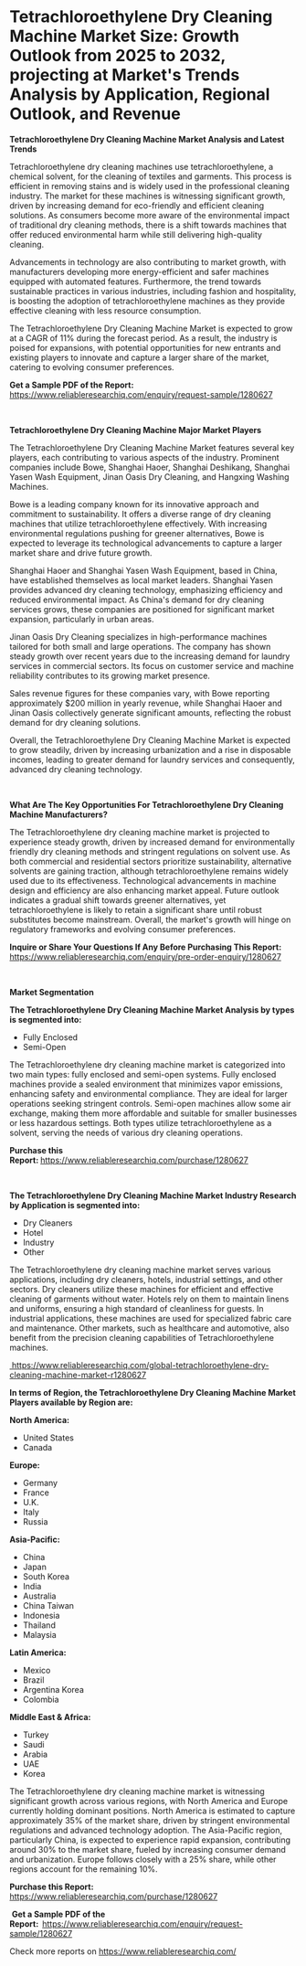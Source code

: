 <p><h1>Tetrachloroethylene Dry Cleaning Machine Market Size: Growth Outlook from 2025 to 2032, projecting at Market's Trends Analysis by Application, Regional Outlook, and Revenue</h1></p><p><strong>Tetrachloroethylene Dry Cleaning Machine Market Analysis and Latest Trends</strong></p>
<p><p>Tetrachloroethylene dry cleaning machines use tetrachloroethylene, a chemical solvent, for the cleaning of textiles and garments. This process is efficient in removing stains and is widely used in the professional cleaning industry. The market for these machines is witnessing significant growth, driven by increasing demand for eco-friendly and efficient cleaning solutions. As consumers become more aware of the environmental impact of traditional dry cleaning methods, there is a shift towards machines that offer reduced environmental harm while still delivering high-quality cleaning.</p><p>Advancements in technology are also contributing to market growth, with manufacturers developing more energy-efficient and safer machines equipped with automated features. Furthermore, the trend towards sustainable practices in various industries, including fashion and hospitality, is boosting the adoption of tetrachloroethylene machines as they provide effective cleaning with less resource consumption.</p><p>The Tetrachloroethylene Dry Cleaning Machine Market is expected to grow at a CAGR of 11% during the forecast period. As a result, the industry is poised for expansions, with potential opportunities for new entrants and existing players to innovate and capture a larger share of the market, catering to evolving consumer preferences.</p></p>
<p><strong>Get a Sample PDF of the Report:&nbsp;</strong> <a href="https://www.reliableresearchiq.com/enquiry/request-sample/1280627?utm_campaign=3107&utm_medium=2&utm_source=Github&utm_content=ia&utm_term=24032025&utm_id=tetrachloroethylene-dry-cleaning-machine">https://www.reliableresearchiq.com/enquiry/request-sample/1280627</a></p>
<p>&nbsp;</p>
<p><strong>Tetrachloroethylene Dry Cleaning Machine Major Market Players</strong></p>
<p><p>The Tetrachloroethylene Dry Cleaning Machine Market features several key players, each contributing to various aspects of the industry. Prominent companies include Bowe, Shanghai Haoer, Shanghai Deshikang, Shanghai Yasen Wash Equipment, Jinan Oasis Dry Cleaning, and Hangxing Washing Machines.</p><p>Bowe is a leading company known for its innovative approach and commitment to sustainability. It offers a diverse range of dry cleaning machines that utilize tetrachloroethylene effectively. With increasing environmental regulations pushing for greener alternatives, Bowe is expected to leverage its technological advancements to capture a larger market share and drive future growth.</p><p>Shanghai Haoer and Shanghai Yasen Wash Equipment, based in China, have established themselves as local market leaders. Shanghai Yasen provides advanced dry cleaning technology, emphasizing efficiency and reduced environmental impact. As China's demand for dry cleaning services grows, these companies are positioned for significant market expansion, particularly in urban areas.</p><p>Jinan Oasis Dry Cleaning specializes in high-performance machines tailored for both small and large operations. The company has shown steady growth over recent years due to the increasing demand for laundry services in commercial sectors. Its focus on customer service and machine reliability contributes to its growing market presence.</p><p>Sales revenue figures for these companies vary, with Bowe reporting approximately $200 million in yearly revenue, while Shanghai Haoer and Jinan Oasis collectively generate significant amounts, reflecting the robust demand for dry cleaning solutions.</p><p>Overall, the Tetrachloroethylene Dry Cleaning Machine Market is expected to grow steadily, driven by increasing urbanization and a rise in disposable incomes, leading to greater demand for laundry services and consequently, advanced dry cleaning technology.</p></p>
<p>&nbsp;</p>
<p><strong>What Are The Key Opportunities For Tetrachloroethylene Dry Cleaning Machine Manufacturers?</strong></p>
<p><p>The Tetrachloroethylene dry cleaning machine market is projected to experience steady growth, driven by increased demand for environmentally friendly dry cleaning methods and stringent regulations on solvent use. As both commercial and residential sectors prioritize sustainability, alternative solvents are gaining traction, although tetrachloroethylene remains widely used due to its effectiveness. Technological advancements in machine design and efficiency are also enhancing market appeal. Future outlook indicates a gradual shift towards greener alternatives, yet tetrachloroethylene is likely to retain a significant share until robust substitutes become mainstream. Overall, the market's growth will hinge on regulatory frameworks and evolving consumer preferences.</p></p>
<p><strong>Inquire or Share Your Questions If Any Before Purchasing This Report:</strong> <a href="https://www.reliableresearchiq.com/enquiry/pre-order-enquiry/1280627?utm_campaign=3107&utm_medium=2&utm_source=Github&utm_content=ia&utm_term=24032025&utm_id=tetrachloroethylene-dry-cleaning-machine">https://www.reliableresearchiq.com/enquiry/pre-order-enquiry/1280627</a></p>
<p>&nbsp;</p>
<p><strong>Market Segmentation</strong></p>
<p><strong>The Tetrachloroethylene Dry Cleaning Machine Market Analysis by types is segmented into:</strong></p>
<p><ul><li>Fully Enclosed</li><li>Semi-Open</li></ul></p>
<p><p>The Tetrachloroethylene dry cleaning machine market is categorized into two main types: fully enclosed and semi-open systems. Fully enclosed machines provide a sealed environment that minimizes vapor emissions, enhancing safety and environmental compliance. They are ideal for larger operations seeking stringent controls. Semi-open machines allow some air exchange, making them more affordable and suitable for smaller businesses or less hazardous settings. Both types utilize tetrachloroethylene as a solvent, serving the needs of various dry cleaning operations.</p></p>
<p><strong>Purchase this Report:&nbsp;</strong><a href="https://www.reliableresearchiq.com/purchase/1280627?utm_campaign=3107&utm_medium=2&utm_source=Github&utm_content=ia&utm_term=24032025&utm_id=tetrachloroethylene-dry-cleaning-machine">https://www.reliableresearchiq.com/purchase/1280627</a></p>
<p>&nbsp;</p>
<p><strong>The Tetrachloroethylene Dry Cleaning Machine Market Industry Research by Application is segmented into:</strong></p>
<p><ul><li>Dry Cleaners</li><li>Hotel</li><li>Industry</li><li>Other</li></ul></p>
<p><p>The Tetrachloroethylene dry cleaning machine market serves various applications, including dry cleaners, hotels, industrial settings, and other sectors. Dry cleaners utilize these machines for efficient and effective cleaning of garments without water. Hotels rely on them to maintain linens and uniforms, ensuring a high standard of cleanliness for guests. In industrial applications, these machines are used for specialized fabric care and maintenance. Other markets, such as healthcare and automotive, also benefit from the precision cleaning capabilities of Tetrachloroethylene machines.</p></p>
<p><a href="https://www.reliableresearchiq.com/global-tetrachloroethylene-dry-cleaning-machine-market-r1280627?utm_campaign=3107&utm_medium=2&utm_source=Github&utm_content=ia&utm_term=24032025&utm_id=tetrachloroethylene-dry-cleaning-machine">&nbsp;https://www.reliableresearchiq.com/global-tetrachloroethylene-dry-cleaning-machine-market-r1280627</a></p>
<p><strong>In terms of Region, the Tetrachloroethylene Dry Cleaning Machine Market Players available by Region are:</strong></p>
<p>
    <p> <strong> North America: </strong>
        <ul>
            <li>United States</li>
            <li>Canada</li>
        </ul>
        </p> 
    <p> <strong> Europe: </strong>
        <ul>
            <li>Germany</li>
            <li>France</li>
            <li>U.K.</li>
            <li>Italy</li>
            <li>Russia</li>
        </ul>
        </p> 
    <p> <strong> Asia-Pacific: </strong>
        <ul>
            <li>China</li>
            <li>Japan</li>
            <li>South Korea</li>
            <li>India</li>
            <li>Australia</li>
            <li>China Taiwan</li>
            <li>Indonesia</li>
            <li>Thailand</li>
            <li>Malaysia</li>
        </ul>
        </p> 
    <p> <strong> Latin America: </strong>
        <ul>
            <li>Mexico</li>
            <li>Brazil</li>
            <li>Argentina Korea</li>
            <li>Colombia</li>
        </ul>
        </p> 
    <p> <strong> Middle East & Africa: </strong>
        <ul>
            <li>Turkey</li>
            <li>Saudi</li>
            <li>Arabia</li>
            <li>UAE</li>
            <li>Korea</li>
        </ul>
    </p>
    </p>
<p><p>The Tetrachloroethylene dry cleaning machine market is witnessing significant growth across various regions, with North America and Europe currently holding dominant positions. North America is estimated to capture approximately 35% of the market share, driven by stringent environmental regulations and advanced technology adoption. The Asia-Pacific region, particularly China, is expected to experience rapid expansion, contributing around 30% to the market share, fueled by increasing consumer demand and urbanization. Europe follows closely with a 25% share, while other regions account for the remaining 10%.</p></p>
<p><strong>Purchase this Report: </strong><a href="https://www.reliableresearchiq.com/purchase/1280627?utm_campaign=3107&utm_medium=2&utm_source=Github&utm_content=ia&utm_term=24032025&utm_id=tetrachloroethylene-dry-cleaning-machine">https://www.reliableresearchiq.com/purchase/1280627</a></p>
<p>&nbsp;<strong>Get a Sample PDF of the Report:&nbsp;&nbsp;</strong><a href="https://www.reliableresearchiq.com/enquiry/request-sample/1280627?utm_campaign=3107&utm_medium=2&utm_source=Github&utm_content=ia&utm_term=24032025&utm_id=tetrachloroethylene-dry-cleaning-machine">https://www.reliableresearchiq.com/enquiry/request-sample/1280627</a></p>
<p><strong></strong></p>
<p>Check more reports on <a href="https://www.reliableresearchiq.com/?utm_campaign=3107&utm_medium=2&utm_source=Github&utm_content=ia&utm_term=24032025&utm_id=tetrachloroethylene-dry-cleaning-machine">https://www.reliableresearchiq.com/</a></p>